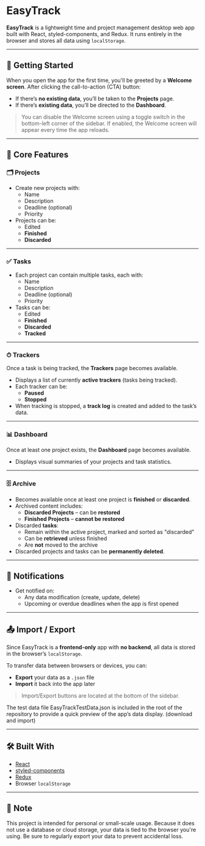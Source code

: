 # EasyTrack

**EasyTrack** is a lightweight time and project management desktop web app built with React, styled-components, and Redux. It runs entirely in the browser and stores all data using `localStorage`.

---

## 🚀 Getting Started

When you open the app for the first time, you'll be greeted by a **Welcome screen**. After clicking the call-to-action (CTA) button:

- If there’s **no existing data**, you’ll be taken to the **Projects** page.
- If there’s **existing data**, you’ll be directed to the **Dashboard**.

> You can disable the Welcome screen using a toggle switch in the bottom-left corner of the sidebar. If enabled, the Welcome screen will appear every time the app reloads.

---

## 📁 Core Features

### 🗂 Projects

- Create new projects with:
  - Name
  - Description
  - Deadline (optional)
  - Priority
- Projects can be:
  - Edited
  - **Finished**
  - **Discarded**

---

### ✅ Tasks

- Each project can contain multiple tasks, each with:
  - Name
  - Description
  - Deadline (optional)
  - Priority
- Tasks can be:
  - Edited
  - **Finished**
  - **Discarded**
  - **Tracked**

---

### ⏱ Trackers

Once a task is being tracked, the **Trackers** page becomes available.

- Displays a list of currently **active trackers** (tasks being tracked).
- Each tracker can be:
  - **Paused**
  - **Stopped**
- When tracking is stopped, a **track log** is created and added to the task’s data.

---

### 📊 Dashboard

Once at least one project exists, the **Dashboard** page becomes available.

- Displays visual summaries of your projects and task statistics.

---

### 🗄 Archive

- Becomes available once at least one project is **finished** or **discarded**.
- Archived content includes:
  - **Discarded Projects** – can be **restored**
  - **Finished Projects** – **cannot be restored**
- Discarded **tasks**:
  - Remain within the active project, marked and sorted as "discarded"
  - Can be **retrieved** unless finished
  - Are **not** moved to the archive
- Discarded projects and tasks can be **permanently deleted**.

---

## 🔔 Notifications

- Get notified on:
  - Any data modification (create, update, delete)
  - Upcoming or overdue deadlines when the app is first opened

---

## 📤 Import / Export

Since EasyTrack is a **frontend-only** app with **no backend**, all data is stored in the browser’s `localStorage`.

To transfer data between browsers or devices, you can:

- **Export** your data as a `.json` file
- **Import** it back into the app later

> Import/Export buttons are located at the bottom of the sidebar.

The test data file EasyTrackTestData.json is included in the root of the repository to provide a quick preview of the app’s data display. (download and import)

---

## 🛠 Built With

- [React](https://reactjs.org/)
- [styled-components](https://styled-components.com/)
- [Redux](https://redux.js.org/)
- Browser `localStorage`

---

## 📌 Note

This project is intended for personal or small-scale usage. Because it does not use a database or cloud storage, your data is tied to the browser you're using. Be sure to regularly export your data to prevent accidental loss.

